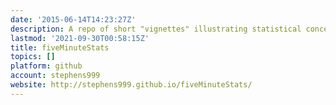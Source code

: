 ```yaml
---
date: '2015-06-14T14:23:27Z'
description: A repo of short "vignettes" illustrating statistical concepts
lastmod: '2021-09-30T00:58:15Z'
title: fiveMinuteStats
topics: []
platform: github
account: stephens999
website: http://stephens999.github.io/fiveMinuteStats/
---
```


